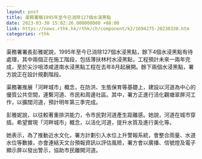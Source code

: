 ```yaml
---
layout: post
title: 渠務署稱1995年至今已消除127個水浸黑點
date: 2023-03-30 15:02:26.000000000 +08:00
link: https://news.rthk.hk/rthk/ch/component/k2/1694275-20230330.htm
categories: rthk
---
```


渠務署署長彭雅妮說，1995年至今已消除127個水浸黑點，餘下4個水浸黑點有待處理，其中兩個正在施工階段，包括薄扶林村水浸黑點，工程預計未來一兩年完成，至於尖沙咀漆咸道南水浸黑點工程在去年8月起展開。餘下兩個水浸黑點，署方說正在設計規劃階段。

渠務署推展「河畔城市」概念，在防洪、生態保育等基礎上，建設以河道為中心的優質公共空間，連繫河道、市民和周邊社區。其中，署方正進行活化觀塘翠屏河工作，以擴闊河道，預計明年第三季完成。

彭雅妮說，以往較著重排洪能力，令市民對河道產生距離感。她說，河道在城市穿插，希望實現「河畔城市」概念，以活化河道，提升水質及進行美化等。

她表示，為了推動近水文化，署方計劃引入水位上升警報系統，會整合雨量、水道水位等數據，亦會連結天文台預報資訊以評估風險，署方會以廣播、信號燈及電子顯示屏以發出警示，協助市民離開河道。
